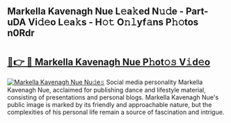 ## Markella Kavenagh Nue L𝚎a𝚔ed N𝚞𝚍e - Part-uDA Vi𝚍𝚎o L𝚎a𝚔s - H𝚘𝚝 O𝚗𝚕yf𝚊ns P𝚑𝚘tos n0Rdr

# <h2><a href="http://kfdwaa8.oniu.top/?m=Markella+Kavenagh+Nue">🔗👉 🔴 Markella Kavenagh Nue P𝚑ot𝚘𝚜 V𝚒d𝚎o</a></h2>

[![Markella Kavenagh Nue Nu𝚍e𝚜](https://i.imgur.com/0qMVB7G.gif)](http://kfdwaa8.oniu.top/?m=Markella+Kavenagh+Nue)
Social media personality Markella Kavenagh Nue, acclaimed for publishing dance and lifestyle material, consisting of presentations and personal blogs. Markella Kavenagh Nue's public image is marked by its friendly and approachable nature, but the complexities of his personal life remain a source of fascination and intrigue.  
